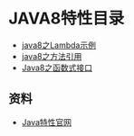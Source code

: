 # JAVA8特性目录

- [java8之Lambda示例](https://github.com/smltq/spring-boot-demo/blob/master/leetcode/src/main/java/com/easy/java/Java8_Lambda.java)
- [java8之方法引用](https://github.com/smltq/spring-boot-demo/blob/master/leetcode/src/main/java/com/easy/java/Java8_MethodReference.java)
- [Java8之函数式接口](https://github.com/smltq/spring-boot-demo/blob/master/leetcode/src/main/java/com/easy/java/Java8_FunctionalInterface.java)

## 资料

- [Java特性官网](https://www.oracle.com/java/technologies/javase/8-whats-new.html)